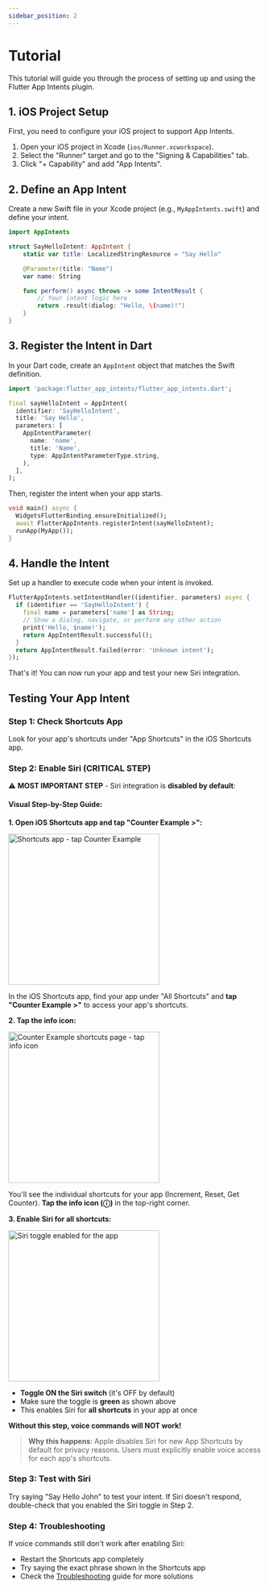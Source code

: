 ```yaml
---
sidebar_position: 2
---
```


# Tutorial

This tutorial will guide you through the process of setting up and using the Flutter App Intents plugin.

## 1. iOS Project Setup

First, you need to configure your iOS project to support App Intents.

1.  Open your iOS project in Xcode (`ios/Runner.xcworkspace`).
2.  Select the "Runner" target and go to the "Signing & Capabilities" tab.
3.  Click "+ Capability" and add "App Intents".

## 2. Define an App Intent

Create a new Swift file in your Xcode project (e.g., `MyAppIntents.swift`) and define your intent.

```swift
import AppIntents

struct SayHelloIntent: AppIntent {
    static var title: LocalizedStringResource = "Say Hello"

    @Parameter(title: "Name")
    var name: String

    func perform() async throws -> some IntentResult {
        // Your intent logic here
        return .result(dialog: "Hello, \(name)!")
    }
}
```

## 3. Register the Intent in Dart

In your Dart code, create an `AppIntent` object that matches the Swift definition.

```dart
import 'package:flutter_app_intents/flutter_app_intents.dart';

final sayHelloIntent = AppIntent(
  identifier: 'SayHelloIntent',
  title: 'Say Hello',
  parameters: [
    AppIntentParameter(
      name: 'name',
      title: 'Name',
      type: AppIntentParameterType.string,
    ),
  ],
);
```

Then, register the intent when your app starts.

```dart
void main() async {
  WidgetsFlutterBinding.ensureInitialized();
  await FlutterAppIntents.registerIntent(sayHelloIntent);
  runApp(MyApp());
}
```

## 4. Handle the Intent

Set up a handler to execute code when your intent is invoked.

```dart
FlutterAppIntents.setIntentHandler((identifier, parameters) async {
  if (identifier == 'SayHelloIntent') {
    final name = parameters['name'] as String;
    // Show a dialog, navigate, or perform any other action
    print('Hello, $name!');
    return AppIntentResult.successful();
  }
  return AppIntentResult.failed(error: 'Unknown intent');
});
```

That's it! You can now run your app and test your new Siri integration.

## Testing Your App Intent

### Step 1: Check Shortcuts App
Look for your app's shortcuts under "App Shortcuts" in the iOS Shortcuts app.

### Step 2: Enable Siri (CRITICAL STEP)
⚠️ **MOST IMPORTANT STEP** - Siri integration is **disabled by default**:

#### Visual Step-by-Step Guide:

**1. Open iOS Shortcuts app and tap "Counter Example >":**

<img src="/flutter_app_intents/img/siri-enable-step1.png" alt="Shortcuts app - tap Counter Example" width="300" />

In the iOS Shortcuts app, find your app under "All Shortcuts" and **tap "Counter Example >"** to access your app's shortcuts.

**2. Tap the info icon:**

<img src="/flutter_app_intents/img/siri-enable-step2.png" alt="Counter Example shortcuts page - tap info icon" width="300" />

You'll see the individual shortcuts for your app (Increment, Reset, Get Counter). **Tap the info icon (ⓘ)** in the top-right corner.

**3. Enable Siri for all shortcuts:**

<img src="/flutter_app_intents/img/siri-enable-step3.png" alt="Siri toggle enabled for the app" width="300" />

- **Toggle ON the Siri switch** (it's OFF by default)  
- Make sure the toggle is **green** as shown above
- This enables Siri for **all shortcuts** in your app at once

**Without this step, voice commands will NOT work!**

> **Why this happens**: Apple disables Siri for new App Shortcuts by default for privacy reasons. Users must explicitly enable voice access for each app's shortcuts.

### Step 3: Test with Siri
Try saying "Say Hello John" to test your intent. If Siri doesn't respond, double-check that you enabled the Siri toggle in Step 2.

### Step 4: Troubleshooting
If voice commands still don't work after enabling Siri:
- Restart the Shortcuts app completely
- Try saying the exact phrase shown in the Shortcuts app
- Check the [Troubleshooting](/flutter_app_intents/docs/troubleshooting) guide for more solutions
